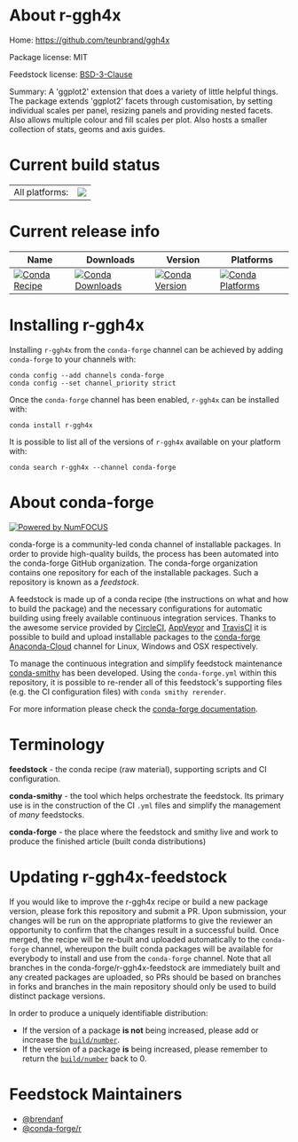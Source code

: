 About r-ggh4x
=============

Home: https://github.com/teunbrand/ggh4x

Package license: MIT

Feedstock license: [BSD-3-Clause](https://github.com/conda-forge/r-ggh4x-feedstock/blob/master/LICENSE.txt)

Summary: A 'ggplot2' extension that does a variety of little helpful things.  The package extends 'ggplot2' facets through customisation, by setting individual scales per panel, resizing panels and providing nested facets.  Also allows multiple colour and fill scales per plot. Also hosts a smaller collection of stats, geoms and axis guides.

Current build status
====================


<table><tr><td>All platforms:</td>
    <td>
      <a href="https://dev.azure.com/conda-forge/feedstock-builds/_build/latest?definitionId=12824&branchName=master">
        <img src="https://dev.azure.com/conda-forge/feedstock-builds/_apis/build/status/r-ggh4x-feedstock?branchName=master">
      </a>
    </td>
  </tr>
</table>

Current release info
====================

| Name | Downloads | Version | Platforms |
| --- | --- | --- | --- |
| [![Conda Recipe](https://img.shields.io/badge/recipe-r--ggh4x-green.svg)](https://anaconda.org/conda-forge/r-ggh4x) | [![Conda Downloads](https://img.shields.io/conda/dn/conda-forge/r-ggh4x.svg)](https://anaconda.org/conda-forge/r-ggh4x) | [![Conda Version](https://img.shields.io/conda/vn/conda-forge/r-ggh4x.svg)](https://anaconda.org/conda-forge/r-ggh4x) | [![Conda Platforms](https://img.shields.io/conda/pn/conda-forge/r-ggh4x.svg)](https://anaconda.org/conda-forge/r-ggh4x) |

Installing r-ggh4x
==================

Installing `r-ggh4x` from the `conda-forge` channel can be achieved by adding `conda-forge` to your channels with:

```
conda config --add channels conda-forge
conda config --set channel_priority strict
```

Once the `conda-forge` channel has been enabled, `r-ggh4x` can be installed with:

```
conda install r-ggh4x
```

It is possible to list all of the versions of `r-ggh4x` available on your platform with:

```
conda search r-ggh4x --channel conda-forge
```


About conda-forge
=================

[![Powered by NumFOCUS](https://img.shields.io/badge/powered%20by-NumFOCUS-orange.svg?style=flat&colorA=E1523D&colorB=007D8A)](http://numfocus.org)

conda-forge is a community-led conda channel of installable packages.
In order to provide high-quality builds, the process has been automated into the
conda-forge GitHub organization. The conda-forge organization contains one repository
for each of the installable packages. Such a repository is known as a *feedstock*.

A feedstock is made up of a conda recipe (the instructions on what and how to build
the package) and the necessary configurations for automatic building using freely
available continuous integration services. Thanks to the awesome service provided by
[CircleCI](https://circleci.com/), [AppVeyor](https://www.appveyor.com/)
and [TravisCI](https://travis-ci.com/) it is possible to build and upload installable
packages to the [conda-forge](https://anaconda.org/conda-forge)
[Anaconda-Cloud](https://anaconda.org/) channel for Linux, Windows and OSX respectively.

To manage the continuous integration and simplify feedstock maintenance
[conda-smithy](https://github.com/conda-forge/conda-smithy) has been developed.
Using the ``conda-forge.yml`` within this repository, it is possible to re-render all of
this feedstock's supporting files (e.g. the CI configuration files) with ``conda smithy rerender``.

For more information please check the [conda-forge documentation](https://conda-forge.org/docs/).

Terminology
===========

**feedstock** - the conda recipe (raw material), supporting scripts and CI configuration.

**conda-smithy** - the tool which helps orchestrate the feedstock.
                   Its primary use is in the construction of the CI ``.yml`` files
                   and simplify the management of *many* feedstocks.

**conda-forge** - the place where the feedstock and smithy live and work to
                  produce the finished article (built conda distributions)


Updating r-ggh4x-feedstock
==========================

If you would like to improve the r-ggh4x recipe or build a new
package version, please fork this repository and submit a PR. Upon submission,
your changes will be run on the appropriate platforms to give the reviewer an
opportunity to confirm that the changes result in a successful build. Once
merged, the recipe will be re-built and uploaded automatically to the
`conda-forge` channel, whereupon the built conda packages will be available for
everybody to install and use from the `conda-forge` channel.
Note that all branches in the conda-forge/r-ggh4x-feedstock are
immediately built and any created packages are uploaded, so PRs should be based
on branches in forks and branches in the main repository should only be used to
build distinct package versions.

In order to produce a uniquely identifiable distribution:
 * If the version of a package **is not** being increased, please add or increase
   the [``build/number``](https://docs.conda.io/projects/conda-build/en/latest/resources/define-metadata.html#build-number-and-string).
 * If the version of a package **is** being increased, please remember to return
   the [``build/number``](https://docs.conda.io/projects/conda-build/en/latest/resources/define-metadata.html#build-number-and-string)
   back to 0.

Feedstock Maintainers
=====================

* [@brendanf](https://github.com/brendanf/)
* [@conda-forge/r](https://github.com/conda-forge/r/)

